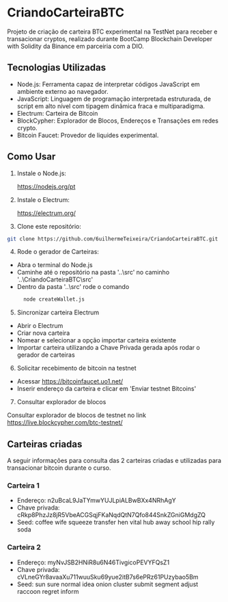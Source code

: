 # CriandoCarteiraBTC
Projeto de criação de carteira BTC experimental na TestNet para receber e transacionar cryptos, realizado durante BootCamp Blockchain Developer with Solidity da Binance em parceiria com a DIO.

## Tecnologias Utilizadas

- Node.js: Ferramenta capaz de interpretar códigos JavaScript em ambiente externo ao navegador.
- JavaScript: Linguagem de programação interpretada estruturada, de script em alto nível com tipagem dinâmica fraca e multiparadigma.
- Electrum: Carteira de Bitcoin
- BlockCypher: Explorador de Blocos, Endereços e Transações em redes crypto.
- Bitcoin Faucet: Provedor de liquides experimental.

## Como Usar

1. Instale o Node.js:

    https://nodejs.org/pt


2. Instale o Electrum:

    https://electrum.org/


3. Clone este repositório:

```bash
git clone https://github.com/6uilhermeTeixeira/CriandoCarteiraBTC.git
```

4. Rode o gerador de Carteiras:

- Abra o terminal do Node.js
- Caminhe até o repositório na pasta '..\src' no caminho '..\CriandoCarteiraBTC\src'
- Dentro da pasta '..\src' rode o comando
  ```bash
    node createWallet.js
  ```

5. Sincronizar carteira Electrum
- Abrir o Electrum
- Criar nova carteira
- Nomear e selecionar a opção importar carteira existente
- Importar carteira utilizando a Chave Privada gerada após rodar o gerador de carteiras

6. Solicitar recebimento de bitcoin na testnet
- Acessar https://bitcoinfaucet.uo1.net/
- Inserir endereço da carteira e clicar em 'Enviar testnet Bitcoins'

7. Consultar explorador de blocos

Consultar explorador de blocos de testnet no link
https://live.blockcypher.com/btc-testnet/


## Carteiras criadas

A seguir informações para consulta das 2 carteiras criadas e utilizadas para transacionar bitcoin durante o curso.

### Carteira 1
- Endereço:  n2uBcaL9JaTYmwYUJLpiALBwBXx4NRhAgY
- Chave privada: cRkp8PhzJz8jR5VbeACGSqjFKaNqdQtN7Qfo844SnkZGniGMdgZQ
- Seed: coffee wife squeeze transfer hen vital hub away school hip rally soda

### Carteira 2
- Endereço:  myNvJSB2HNiR8u6N46TivgicoPEVYFQsZ1
- Chave privada: cVLneGYr8avaaXu711wuuSku69yue2itB7s6ePRz61PUzybao5Bm
- Seed: sun sure normal idea onion cluster submit segment adjust raccoon regret inform   

